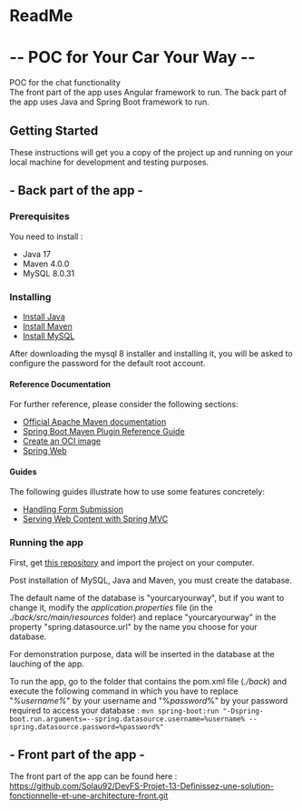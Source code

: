 # **ReadMe**

#  -- **POC for Your Car Your Way** --

POC for the chat functionality </br>
The front part of the app uses Angular framework to run.
The back part of the app uses Java and Spring Boot framework to run.

## **Getting Started**

These instructions will get you a copy of the project up and running on your local machine for development and testing purposes.

##  - **Back part of the app** -

### **Prerequisites**

You need to install :
* Java 17
* Maven 4.0.0
* MySQL 8.0.31

### **Installing**

* [Install Java](https://docs.oracle.com/javase/8/docs/technotes/guides/install/install_overview.html)
* [Install Maven](https://maven.apache.org/install.html)
* [Install MySQL](https://dev.mysql.com/downloads/mysql/)

After downloading the mysql 8 installer and installing it, you will be asked to configure the password for the default root account.

#### Reference Documentation

For further reference, please consider the following sections:

* [Official Apache Maven documentation](https://maven.apache.org/guides/index.html)
* [Spring Boot Maven Plugin Reference Guide](https://docs.spring.io/spring-boot/docs/3.0.2/maven-plugin/reference/html/)
* [Create an OCI image](https://docs.spring.io/spring-boot/docs/3.0.2/maven-plugin/reference/html/#build-image)
* [Spring Web](https://docs.spring.io/spring-boot/docs/3.0.2/reference/htmlsingle/#web)

#### Guides

The following guides illustrate how to use some features concretely:

* [Handling Form Submission](https://spring.io/guides/gs/handling-form-submission/)
* [Serving Web Content with Spring MVC](https://spring.io/guides/gs/serving-web-content/)

### **Running the app**

First, get [this repository](https://github.com/Solau92/DevFS-Projet-13-Definissez-une-solution-fonctionnelle-et-une-architecture-back.git) and import the project on your computer.

Post installation of MySQL, Java and Maven, you must create the database.

The default name of the database is "yourcaryourway", but if you want to change it, modify the *application.properties* file (in the *./back/src/main/resources* folder) and replace "yourcaryourway" in the property "spring.datasource.url" by the name you choose for your database.

For demonstration purpose, data will be inserted in the database at the lauching of the app.

To run the app, go to the folder that contains the pom.xml file (*./back*) and execute the following command in which you have to replace "*%username%*" by your username and "%*password*%" by your password required to access your database :
`mvn spring-boot:run "-Dspring-boot.run.arguments=--spring.datasource.username=%username% --spring.datasource.password=%password%"`


## - **Front part of the app** -
 
The front part of the app can be found here : https://github.com/Solau92/DevFS-Projet-13-Definissez-une-solution-fonctionnelle-et-une-architecture-front.git